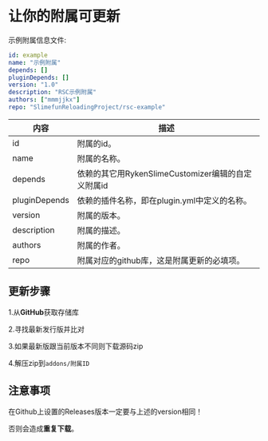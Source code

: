 # 让你的附属可更新

示例附属信息文件:

```yaml
id: example
name: "示例附属"
depends: []
pluginDepends: []
version: "1.0"
description: "RSC示例附属"
authors: ["mmmjjkx"]
repo: "SlimefunReloadingProject/rsc-example"
```
| 内容 | 描述 |
| --- | ----------- |
| id | 附属的id。 |
| name | 附属的名称。 |
| depends | 依赖的其它用RykenSlimeCustomizer编辑的自定义附属id |
| pluginDepends | 依赖的插件名称，即在plugin.yml中定义的名称。 |
| version | 附属的版本。 |
| description | 附属的描述。 |
| authors | 附属的作者。 |
| repo | 附属对应的github库，这是附属更新的必填项。 |

## 更新步骤

1.从**GitHub**获取存储库

2.寻找最新发行版并比对

3.如果最新版跟当前版本不同则下载源码zip

4.解压zip到`addons/附属ID`

## 注意事项

在Github上设置的Releases版本一定要与上述的version相同！

否则会造成**重复下载**。


